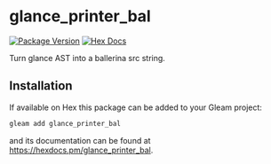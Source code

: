 # glance_printer_bal

[![Package Version](https://img.shields.io/hexpm/v/glance_printer_bal)](https://hex.pm/packages/glance_printer_bal)
[![Hex Docs](https://img.shields.io/badge/hex-docs-ffaff3)](https://hexdocs.pm/glance_printer_bal/)

Turn glance AST into a ballerina src string.

## Installation

If available on Hex this package can be added to your Gleam project:

```sh
gleam add glance_printer_bal
```

and its documentation can be found at <https://hexdocs.pm/glance_printer_bal>.
